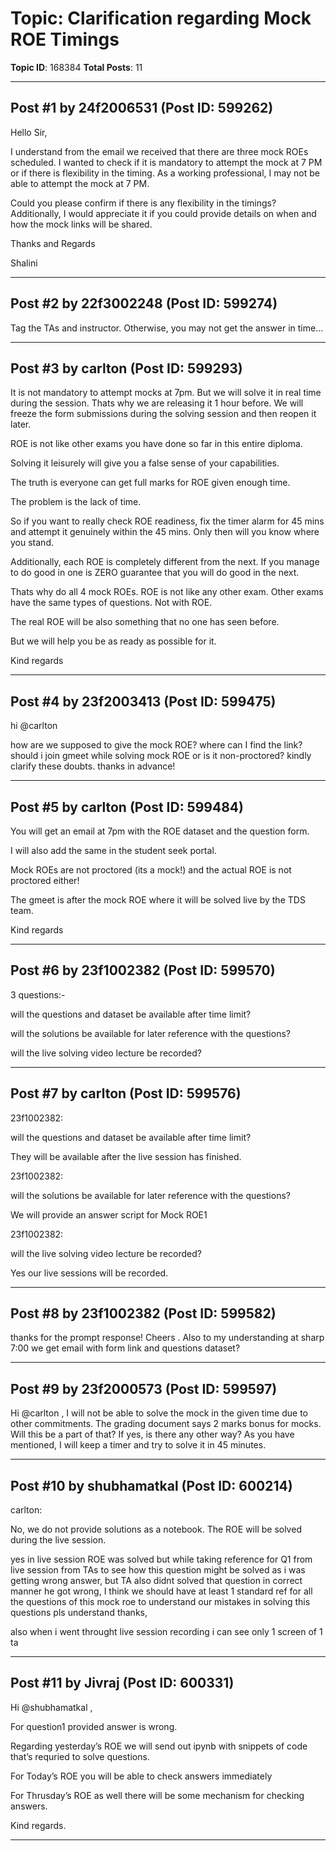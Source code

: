 # Topic: Clarification regarding Mock ROE Timings
**Topic ID**: 168384
**Total Posts**: 11

---

## Post #1 by 24f2006531 (Post ID: 599262)
Hello Sir,


I understand from the email we received that there are three mock ROEs scheduled. I wanted to check if it is mandatory to attempt the mock at 7 PM or if there is flexibility in the timing. As a working professional, I may not be able to attempt the mock at 7 PM.


Could you please confirm if there is any flexibility in the timings? Additionally, I would appreciate it if you could provide details on when and how the mock links will be shared.


Thanks and Regards

Shalini

---

## Post #2 by 22f3002248 (Post ID: 599274)
Tag the TAs and instructor. Otherwise, you may not get the answer in time…

---

## Post #3 by carlton (Post ID: 599293)
It is not mandatory to attempt mocks at 7pm. But we will solve it in real time during the session. Thats why we are releasing it 1 hour before. We will freeze the form submissions during the solving session and then reopen it later.


ROE is not like other exams you have done so far in this entire diploma.


Solving it leisurely will give you a false sense of your capabilities.

The truth is everyone can get full marks for ROE given enough time.


The problem is the lack of time.


So if you want to really check ROE readiness, fix the timer alarm for 45 mins and attempt it genuinely within the 45 mins. Only then will you know where you stand.


Additionally, each ROE is completely different from the next. If you manage to do good in one is ZERO guarantee that you will do good in the next.


Thats why do all 4 mock ROEs. ROE is not like any other exam. Other exams have the same types of questions. Not with ROE.


The real ROE will be also something that no one has seen before.

But we will help you be as ready as possible for it.


Kind regards

---

## Post #4 by 23f2003413 (Post ID: 599475)
hi 
@carlton

how are we supposed to give the mock ROE? where can I find the link? should i join gmeet while solving mock ROE or is it non-proctored? kindly clarify these doubts. thanks in advance!

---

## Post #5 by carlton (Post ID: 599484)
You will get an email at 7pm with the ROE dataset and the question form.

I will also add the same in the student seek portal.

Mock ROEs are not proctored (its a mock!) and the actual ROE is not proctored either!

The gmeet is after the mock ROE where it will be solved live by the TDS team.


Kind regards

---

## Post #6 by 23f1002382 (Post ID: 599570)
3 questions:-




will the questions and dataset be available after time limit?


will the solutions be available for later reference with the questions?


will the live solving video lecture be recorded?

---

## Post #7 by carlton (Post ID: 599576)
23f1002382:




will the questions and dataset be available after time limit?






They will be available after the live session has finished.








 23f1002382:




will the solutions be available for later reference with the questions?






We will provide an answer script for Mock ROE1








 23f1002382:




will the live solving video lecture be recorded?






Yes our live sessions will be recorded.

---

## Post #8 by 23f1002382 (Post ID: 599582)
thanks for the prompt response! Cheers . Also to my understanding at sharp 7:00 we get email with form link and questions dataset?

---

## Post #9 by 23f2000573 (Post ID: 599597)
Hi 
@carlton
 , I will not be able to solve the mock in the given time due to other commitments. The grading document says 2 marks bonus for mocks. Will this be a part of that? If yes, is there any other way? As you have mentioned, I will keep a timer and try to solve it in 45 minutes.

---

## Post #10 by shubhamatkal (Post ID: 600214)
carlton:




No, we do not provide solutions as a notebook. The ROE will be solved during the live session.






yes in live session ROE was solved but while taking reference for Q1 from live session from TAs to see how this question might be solved as i was getting wrong answer, but TA also didnt solved that question in correct manner he got wrong, I think we should have at least 1 standard ref for all the questions of this mock roe to understand our mistakes in solving this questions pls understand thanks,

also when i went throught live session recording i can see only 1 screen of 1 ta

---

## Post #11 by Jivraj (Post ID: 600331)
Hi 
@shubhamatkal
 ,


For question1 provided answer is wrong.

Regarding yesterday’s ROE we will send out ipynb with snippets of code that’s requried to solve questions.


For Today’s ROE you will be able to check answers immediately


For Thrusday’s ROE as well there will be some mechanism for checking answers.


Kind regards.

---
